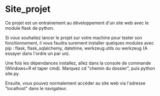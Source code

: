 # Site_projet

Ce projet est un entrainement au développement d'un site web avec le module flask de python.

Si vous souhaitez lancer le projet sur votre machine pour tester son fonctionnement, il vous faudra surement installer quelques modules avec pip : flask, flask_sqlalchemy, datetime, werkzeug.utils ou werkzeug (A essayer dans l'ordre un par un).

Une fois les dépendances installez, allez dans la console de commande (Windows+R et taper cmd).
Marquez cd "chemin du dossier", puis python site.py.

Ensuite, vous pouvez normalement accéder au site web via l'adresse "localhost" dans le navigateur.
